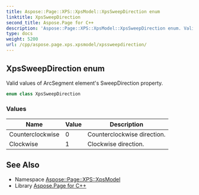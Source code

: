 ```yaml
---
title: Aspose::Page::XPS::XpsModel::XpsSweepDirection enum
linktitle: XpsSweepDirection
second_title: Aspose.Page for C++
description: 'Aspose::Page::XPS::XpsModel::XpsSweepDirection enum. Valid values of ArcSegment element''s SweepDirection property in C++.'
type: docs
weight: 5200
url: /cpp/aspose.page.xps.xpsmodel/xpssweepdirection/
---
```

## XpsSweepDirection enum


Valid values of ArcSegment element's SweepDirection property.

```cpp
enum class XpsSweepDirection
```

### Values

| Name | Value | Description |
| --- | --- | --- |
| Counterclockwise | 0 | Counterclockwise direction. |
| Clockwise | 1 | Clockwise direction. |

## See Also

* Namespace [Aspose::Page::XPS::XpsModel](../)
* Library [Aspose.Page for C++](../../)
